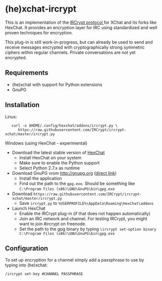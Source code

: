 (he)xchat-ircrypt
=================

This is an implementation of the [IRCrypt protocol
](https://github.com/IRCrypt/documentation) for XChat and its forks like
HexChat. It provides an encryption layer for IRC using standardized and well
proven techniques for encryption.

This plug-in is still work-in-progress, but can already be used to send and
receive messages encrypted with cryptographically strong symmetric ciphers
within regular channels. Private conversations are not yet encrypted.


Requirements
------------

 - (he)xchat with support for Python extensions
 - GnuPG


Installation
------------

Linux:

```
   curl -o $HOME/.config/hexchat/addons/ircrypt.py \
      https://raw.githubusercontent.com/IRCrypt/ircrypt-xchat/master/ircrypt.py
```

Windows (using HexChat - experimental)

 - Download the latest stable version of [HexChat](http://hexchat.github.io/downloads.html)
    - Install HexChat on your system
    - Make sure to enable the Python support
    - Select Python 2.7.x as runtime
 - Download GnuPG vrom <http://gnupg.org> ([direct link](http://mirrors.dotsrc.org/gcrypt/binary/))
    - Install the application
    - Find out the path to the `gpg.exe`. Should be something like 
      `C:\Program Files (x86)\GNU\GnuPG\bin\gpg.exe`
 - Download `https://raw.githubusercontent.com/IRCrypt/ircrypt-xchat/master/ircrypt.py`
    - Save `ircrypt.py` to `%USERPROFILE%\AppData\Roaming\HexChat\addons`
 - Launch HexChat
    - Enable the IRCrypt plug-in (if that does not happen automatically)
    - Join an IRC network and channel. For testing IRCrypt, you might want to
      join #ircrypt on freenode.
    - Set the path to the gpg binary by typing
      `\ircrypt set-option binary C:\Program Files (x86)\GNU\GnuPG\bin\gpg.exe`


Configuration
-------------

To set up encryption for a channel simply add a passphrase to use by typing
into (he)xchat:

```
/ircrypt set-key #CHANNEL PASSPHRASE
```
